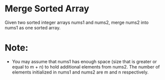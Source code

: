 # Merge Sorted Array 
Given two sorted integer arrays nums1 and nums2, merge nums2 into nums1 as one sorted array.

# Note:
* You may assume that nums1 has enough space (size that is greater or equal to m + n) to hold additional elements from nums2. The number of elements initialized in nums1 and nums2 are m and n respectively.
